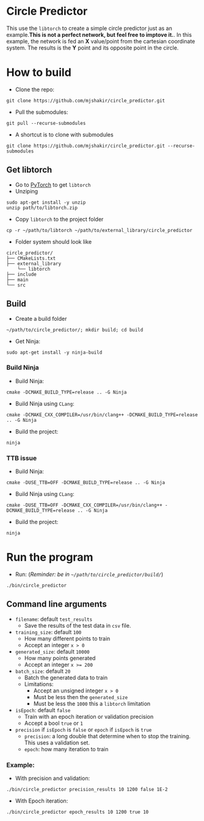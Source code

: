 # Circle Predictor
This use the ```libtorch``` to create a simple circle predictor just as an example.**This is not a perfect network, but feel free to imptove it.**.
In this example, the network is fed an **X** value/point from the cartesian coordinate system. The results is the **Y** point and its opposite point in the circle.  

# How to build
- Clone the repo: 
```
git clone https://github.com/mjshakir/circle_predictor.git
```
- Pull the submodules: 
```
git pull --recurse-submodules
```
- A shortcut is to clone with submodules
```
git clone https://github.com/mjshakir/circle_predictor.git --recurse-submodules
```

## Get libtorch
- Go to [PyTorch](https://pytorch.org/) to get ```libtorch```
- Unziping 
```
sudo apt-get install -y unzip 
unzip path/to/libtorch.zip
```
- Copy ```libtorch``` to the project folder 
```
cp -r ~/path/to/libtorch ~/path/to/external_library/circle_predictor
```
- Folder system should look like 
```
circle_predictor/
├── CMakeLists.txt
├── external_library
    └── libtorch
├── include
├── main
└── src
``` 
## Build
- Create a build folder 
```
~/path/to/circle_predictor/; mkdir build; cd build
```
- Get Ninja: 
```
sudo apt-get install -y ninja-build
```
### Build Ninja
- Build Ninja: 
```
cmake -DCMAKE_BUILD_TYPE=release .. -G Ninja
```
  - Build Ninja using ```CLang```:
```
cmake -DCMAKE_CXX_COMPILER=/usr/bin/clang++ -DCMAKE_BUILD_TYPE=release .. -G Ninja
```  
- Build the project: 
```
ninja
```
### TTB issue
- Build Ninja: 
```
cmake -DUSE_TTB=OFF -DCMAKE_BUILD_TYPE=release .. -G Ninja
```
  - Build Ninja using ```CLang```:
```
cmake -DUSE_TTB=OFF -DCMAKE_CXX_COMPILER=/usr/bin/clang++ -DCMAKE_BUILD_TYPE=release .. -G Ninja
```  
- Build the project: 
```
ninja
```
# Run the program
- Run: (*Reminder: be in ```~/path/to/circle_predictor/build/```*) 
```
./bin/circle_predictor
```
## Command line arguments
- ```filename```: default ```test_results```
  - Save the results of the test data in ```csv``` file.
- ```training_size```: default ```100```
  - How many different points to train
  - Accept an integer ```x > 0```
- ```generated_size```: default ```10000```
  - How many points generated
  - Accept an integer ```x >= 200```
- ```batch_size```: default ```20```
  - Batch the generated data to train 
  - Limitations:
    - Accept an unsigned integer ```x > 0```
    - Must be less then the ```generated_size```
    - Must be less the ```1000``` this a ```libtorch``` limitation
- ```isEpoch```: default ```false```
  - Train with an epoch iteration or validation precision
  - Accept a bool ```true``` or ```1```
- ```precision``` if ```isEpoch``` is ```false``` or ```epoch``` if ```isEpoch``` is ```true```
  - ```precision```: a long double that determine when to stop the training. This uses a validation set.
  - ```epoch```: how many iteration to train

### Example: 
- With precision and validation:
``` 
./bin/circle_predictor precision_results 10 1200 false 1E-2
```
- With Epoch iteration:
``` 
./bin/circle_predictor epoch_results 10 1200 true 10
```
